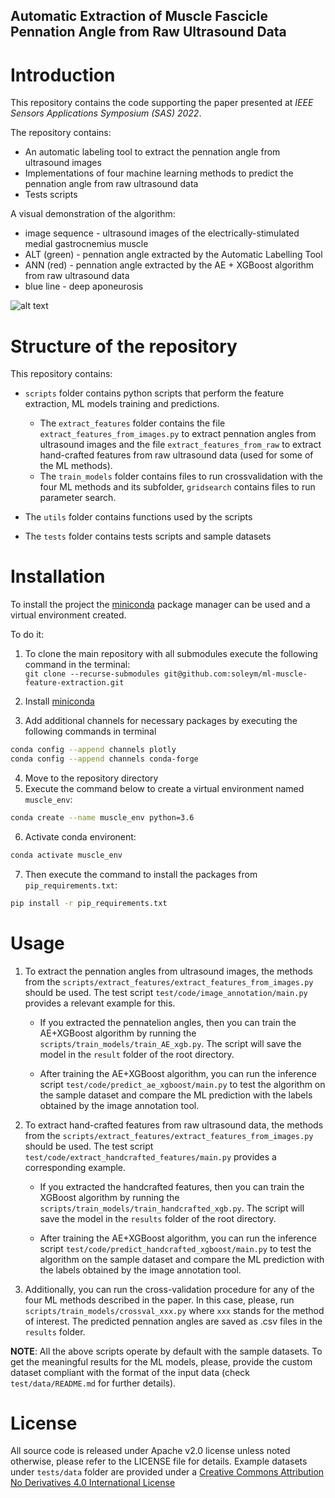 ## Automatic Extraction of Muscle Fascicle Pennation Angle from Raw Ultrasound Data

# Introduction

This repository contains the code supporting the paper presented at *IEEE Sensors Applications Symposium (SAS) 2022*.

The repository contains:
- An automatic labeling tool to extract the pennation angle from ultrasound images
- Implementations of four machine learning methods to predict the pennation angle from raw ultrasound data
- Tests scripts

A visual demonstration of the algorithm:
- image sequence - ultrasound images of the electrically-stimulated medial gastrocnemius muscle
- ALT (green) - pennation angle extracted by the Automatic Labelling Tool
- ANN (red) - pennation angle extracted by the AE + XGBoost algorithm from raw ultrasound data
- blue line - deep aponeurosis

![alt text](docs/demo.gif)

# Structure of the repository

This repository contains:
 
- `scripts` folder contains python scripts that perform the feature extraction, ML models training and predictions.
    - The `extract_features` folder contains the file `extract_features_from_images.py` to extract pennation angles from ultrasound images and the file `extract_features_from_raw` to extract hand-crafted features from raw ultrasound data (used for some of the ML methods).
    - The `train_models` folder contains files to run crossvalidation with the four ML methods and its subfolder, `gridsearch` contains files to run parameter search.

- The `utils` folder contains functions used by the scripts
- The `tests` folder contains tests scripts and sample datasets


# Installation

To install the project the [miniconda](https://docs.conda.io/en/latest/miniconda.html) package manager can be used and a virtual environment created.

To do it:
1. To clone the main repository with all submodules execute the following command in the terminal: <br /> 
`git clone --recurse-submodules git@github.com:soleym/ml-muscle-feature-extraction.git`

2. Install [miniconda](https://docs.conda.io/en/latest/miniconda.html)
3. Add additional channels for necessary packages by executing the following commands in terminal
```bash
conda config --append channels plotly
conda config --append channels conda-forge
```
4. Move to the repository directory
5. Execute the command below to create a virtual environment named `muscle_env`:
```bash
conda create --name muscle_env python=3.6
```
6. Activate conda environent:
```bash
conda activate muscle_env
```
7. Then execute the command to install the packages from `pip_requirements.txt`:
```bash
pip install -r pip_requirements.txt
```


# Usage

1. To extract the pennation angles from ultrasound images, the methods from the `scripts/extract_features/extract_features_from_images.py` should be used. The test script `test/code/image_annotation/main.py` provides a relevant example for this.

    - If you extracted the pennatelion angles, then you can train the AE+XGBoost algorithm by running the `scripts/train_models/train_AE_xgb.py`. The script will save the model in the `result` folder of the root directory.

    - After training the AE+XGBoost algorithm, you can run the inference script `test/code/predict_ae_xgboost/main.py` to test the algorithm on the sample dataset and compare the ML prediction with the labels obtained by the image annotation tool.


2. To extract hand-crafted features from raw ultrasound data, the methods from the `scripts/extract_features/extract_features_from_images.py` should be used. The test script `test/code/extract_handcrafted_features/main.py` provides a corresponding example.

    - If you extracted the handcrafted features, then you can train the XGBoost algorithm by running the `scripts/train_models/train_handcrafted_xgb.py`. The script will save the model in the `results` folder of the root directory.

    - After training the AE+XGBoost algorithm, you can run the inference script `test/code/predict_handcrafted_xgboost/main.py` to test the algorithm on the sample dataset and compare the ML prediction with the labels obtained by the image annotation tool.


3. Additionally, you can run the cross-validation procedure for any of the four ML methods described in the paper. In this case, please, run `scripts/train_models/crossval_xxx.py` where `xxx` stands for the method of interest. The predicted pennation angles are saved as .csv files in the `results` folder.

**NOTE**: All the above scripts operate by default with the sample datasets. To get the meaningful results for the ML models, please, provide the custom dataset compliant with the format of the input data (check `test/data/README.md` for further details).


# License
All source code is released under Apache v2.0 license unless noted otherwise, please refer to the LICENSE file for details.
Example datasets under `tests/data` folder are provided under a [Creative Commons Attribution No Derivatives 4.0 International License][cc-by-nd] 

[cc-by-nd]: https://creativecommons.org/licenses/by-nd/4.0/

